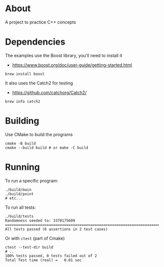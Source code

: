 # About

A project to practice C++ concepts

# Dependencies

The examples use the Boost library, you'll need to install it
* https://www.boost.org/doc/user-guide/getting-started.html

```shell
brew install boost
```

It also uses the Catch2 for testing
* https://github.com/catchorg/Catch2/

```shell
brew info catch2
```

# Building

Use CMake to build the programs

```shell
cmake -B build
cmake --build build # or make -C build
```

# Running

To run a specific program:

```shell
./build/main
./build/point
# etc...
```

To run all tests:

```shell
./build/tests
Randomness seeded to: 3370175609
===============================================================================
All tests passed (6 assertions in 2 test cases)
```

Or with `ctest` (part of Cmake)

```shell
ctest --test-dir build
# ..
100% tests passed, 0 tests failed out of 2
Total Test time (real) =   0.01 sec
```
